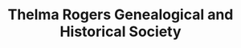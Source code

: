 ---
layout: repo
title: "Thelma Rogers Genealogical and Historical Society"
id: 23011
permalink: repos/23011/
---